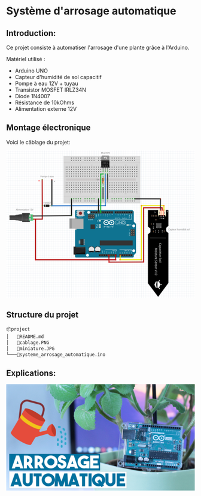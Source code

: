 # Système d'arrosage automatique

## Introduction: 
Ce projet consiste à automatiser l'arrosage d'une plante grâce à l'Arduino.

Matériel utilisé : 
* Arduino UNO
* Capteur d'humidité de sol capacitif
* Pompe à eau 12V + tuyau
* Transistor MOSFET IRLZ34N
* Diode 1N4007
* Résistance de 10kOhms
* Alimentation externe 12V

## Montage électronique
Voici le câblage du projet:

![](cablage.PNG#center)

## Structure du projet
```
📦project 
│   📜README.md
│   📜cablage.PNG
│   📜miniature.JPG
└───📜systeme_arrosage_automatique.ino
```

## Explications:

<span style="display:block;text-align:center">

[![](miniature.jpg#center)](https://youtu.be/hr_6_xS2SZ4)

</span>
